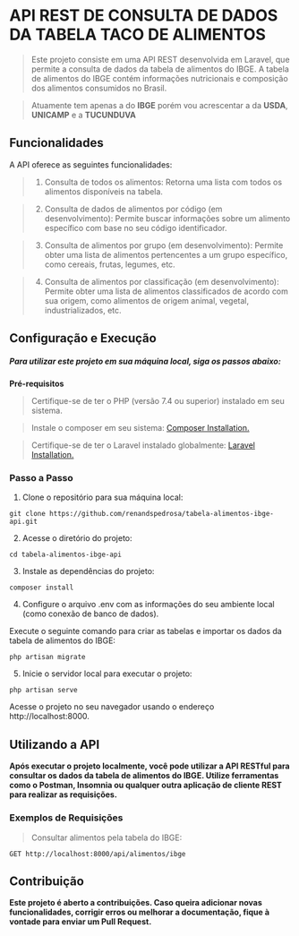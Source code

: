 # API REST DE CONSULTA DE DADOS DA TABELA TACO DE ALIMENTOS
> Este projeto consiste em uma API REST desenvolvida em Laravel, que permite a consulta de dados da tabela de alimentos do IBGE. A tabela de alimentos do IBGE contém informações nutricionais e composição dos alimentos consumidos no Brasil.

> Atuamente tem apenas a do <b>IBGE</b> porém vou acrescentar a da <b>USDA</b>,<b> UNICAMP</b> e a <b>TUCUNDUVA</b>

## Funcionalidades
A API oferece as seguintes funcionalidades:

> 1. Consulta de todos os alimentos: Retorna uma lista com todos os alimentos disponíveis na tabela.

> 2. Consulta de dados de alimentos por código (em desenvolvimento): Permite buscar informações sobre um alimento específico com base no seu código identificador.

> 3. Consulta de alimentos por grupo (em desenvolvimento): Permite obter uma lista de alimentos pertencentes a um grupo específico, como cereais, frutas, legumes, etc.

> 4. Consulta de alimentos por classificação (em desenvolvimento): Permite obter uma lista de alimentos classificados de acordo com sua origem, como alimentos de origem animal, vegetal, industrializados, etc.

## Configuração e Execução
##### Para utilizar este projeto em sua máquina local, siga os passos abaixo:

<b> Pré-requisitos </b>
> Certifique-se de ter o PHP (versão 7.4 ou superior) instalado em seu sistema.

> Instale o composer em seu sistema: [Composer Installation.](https://getcomposer.org/doc/00-intro.md)

> Certifique-se de ter o Laravel instalado globalmente: [Laravel Installation.](https://laravel.com/docs/10.x)

### Passo a Passo
1. Clone o repositório para sua máquina local:
~~~git
git clone https://github.com/renandspedrosa/tabela-alimentos-ibge-api.git
~~~

2. Acesse o diretório do projeto:
~~~git
cd tabela-alimentos-ibge-api
~~~

3. Instale as dependências do projeto:
~~~git
composer install
~~~

4. Configure o arquivo .env com as informações do seu ambiente local (como conexão de banco de dados).

Execute o seguinte comando para criar as tabelas e importar os dados da tabela de alimentos do IBGE:
~~~git
php artisan migrate
~~~

5. Inicie o servidor local para executar o projeto:
~~~git
php artisan serve
~~~

Acesse o projeto no seu navegador usando o endereço http://localhost:8000.



## Utilizando a API
<b> Após executar o projeto localmente, você pode utilizar a API RESTful para consultar os dados da tabela de alimentos do IBGE. Utilize ferramentas como o Postman, Insomnia ou qualquer outra aplicação de cliente REST para realizar as requisições. </b>

### Exemplos de Requisições
> Consultar alimentos pela tabela do IBGE:

~~~git
GET http://localhost:8000/api/alimentos/ibge
~~~


## Contribuição
<b> Este projeto é aberto a contribuições. Caso queira adicionar novas funcionalidades, corrigir erros ou melhorar a documentação, fique à vontade para enviar um Pull Request. </b>
